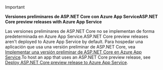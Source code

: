 > [!IMPORTANT]
> <span data-ttu-id="355a8-101">**Versiones preliminares de ASP.NET Core con Azure App Service**</span><span class="sxs-lookup"><span data-stu-id="355a8-101">**ASP.NET Core preview releases with Azure App Service**</span></span>
>
> <span data-ttu-id="355a8-102">Las versiones preliminares de ASP.NET Core no se implementan de forma predeterminada en Azure App Service.</span><span class="sxs-lookup"><span data-stu-id="355a8-102">ASP.NET Core preview releases aren't deployed to Azure App Service by default.</span></span> <span data-ttu-id="355a8-103">Para hospedar una aplicación que usa una versión preliminar de ASP.NET Core, vea [Implementar una versión preliminar de ASP.NET Core en Azure App Service](xref:host-and-deploy/azure-apps/index#deploy-aspnet-core-preview-release-to-azure-app-service).</span><span class="sxs-lookup"><span data-stu-id="355a8-103">To host an app that uses an ASP.NET Core preview release, see [Deploy ASP.NET Core preview release to Azure App Service](xref:host-and-deploy/azure-apps/index#deploy-aspnet-core-preview-release-to-azure-app-service).</span></span>

